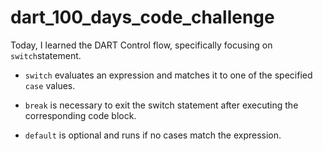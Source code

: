 # dart_100_days_code_challenge

Today, I learned the DART Control flow, specifically focusing on `switch`statement.

- `switch` evaluates an expression and matches it to one of the specified `case` values.

- `break` is necessary to exit the switch statement after executing the corresponding code block.

- `default` is optional and runs if no cases match the expression.